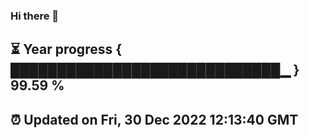 ### Hi there 👋
⏳ Year progress { █████████████████████████████▁ } 99.59 %
---
⏰ Updated on Fri, 30 Dec 2022 12:13:40 GMT
---
